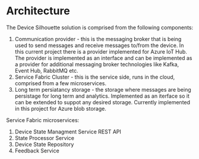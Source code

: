 # Architecture

The Device Silhouette solution is comprised from the following components:

1. Communication provider - this is the messaging broker that is being used to send messages and receive messages to/from the device. In this current project there is a provider implemented for Azure IoT Hub. The provider is implemented as an interface and can be implemented as a provider for additional messaging broker technologies like Kafka, Event Hub, RabbitMQ etc.
2. Service Fabric Cluster - this is the service side, runs in the cloud, comprised from a few microservices.
3. Long term persiatancy storage - the storage where messages are being persistage for long term and analytics. Implemented as an iterface so it can be extended to suppot any desired storage. Currently implemented in this project for Azure blob storage.

Service Fabric microservices:

1. Device State Managment Service REST API
2. State Processor Service
2. Device State Repository
4. Feedback Service







